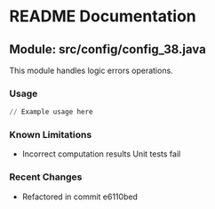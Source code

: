 # README Documentation

## Module: src/config/config_38.java

This module handles logic errors operations.

### Usage

```python
// Example usage here
```

### Known Limitations

- Incorrect computation results Unit tests fail

### Recent Changes

- Refactored in commit e6110bed
